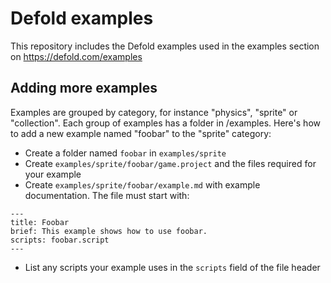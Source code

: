 # Defold examples

This repository includes the Defold examples used in the examples section on https://defold.com/examples

## Adding more examples
Examples are grouped by category, for instance "physics", "sprite" or "collection". Each group of examples has a folder in /examples. Here's how to add a new example named "foobar" to the "sprite" category:

* Create a folder named `foobar` in `examples/sprite`
* Create `examples/sprite/foobar/game.project` and the files required for your example
* Create `examples/sprite/foobar/example.md` with example documentation. The file must start with:

```
---
title: Foobar
brief: This example shows how to use foobar.
scripts: foobar.script
---
```

* List any scripts your example uses in the `scripts` field of the file header
